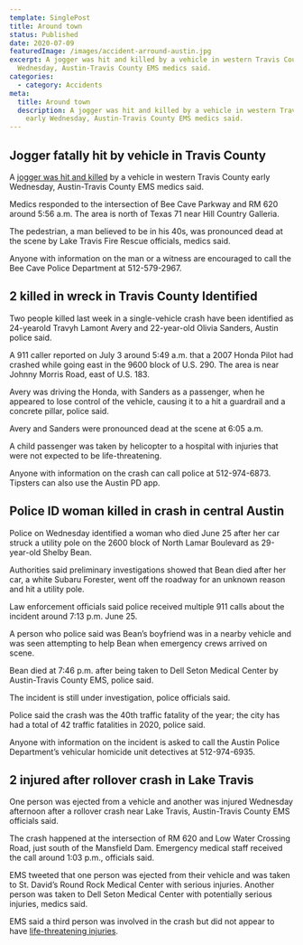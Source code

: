 ```yaml
---
template: SinglePost
title: Around town
status: Published
date: 2020-07-09
featuredImage: /images/accident-arround-austin.jpg
excerpt: A jogger was hit and killed by a vehicle in western Travis County early
  Wednesday, Austin-Travis County EMS medics said.
categories:
  - category: Accidents
meta:
  title: Around town
  description: A jogger was hit and killed by a vehicle in western Travis County
    early Wednesday, Austin-Travis County EMS medics said.
---
```

<!--StartFragment-->

## Jogger fatally hit by vehicle in Travis County

A [jogger was hit and killed](https://www.austinaccidentlawyer.com/practice-areas/pedestrian-accident-lawyers/) by a vehicle in western Travis County early Wednesday, Austin-Travis County EMS medics said.

Medics responded to the intersection of Bee Cave Parkway and RM 620 around 5:56 a.m. The area is north of Texas 71 near Hill Country Galleria.

The pedestrian, a man believed to be in his 40s, was pronounced dead at the scene by Lake Travis Fire Rescue officials, medics said.

Anyone with information on the man or a witness are encouraged to call the Bee Cave Police Department at 512-579-2967.

## 2 killed in wreck in Travis County Identified

Two people killed last week in a single-vehicle crash have been identified as 24-yearold Travyh Lamont Avery and 22-year-old Olivia Sanders, Austin police said.

A 911 caller reported on July 3 around 5:49 a.m. that a 2007 Honda Pilot had crashed while going east in the 9600 block of U.S. 290. The area is near Johnny Morris Road, east of U.S. 183.

Avery was driving the Honda, with Sanders as a passenger, when he appeared to lose control of the vehicle, causing it to a hit a guardrail and a concrete pillar, police said.

Avery and Sanders were pronounced dead at the scene at 6:05 a.m.

A child passenger was taken by helicopter to a hospital with injuries that were not expected to be life-threatening.

Anyone with information on the crash can call police at 512-974-6873. Tipsters can also use the Austin PD app.

## Police ID woman killed in crash in central Austin

Police on Wednesday identified a woman who died June 25 after her car struck a utility pole on the 2600 block of North Lamar Boulevard as 29-year-old Shelby Bean.

Authorities said preliminary investigations showed that Bean died after her car, a white Subaru Forester, went off the roadway for an unknown reason and hit a utility pole.

Law enforcement officials said police received multiple 911 calls about the incident around 7:13 p.m. June 25.

A person who police said was Bean’s boyfriend was in a nearby vehicle and was seen attempting to help Bean when emergency crews arrived on scene.

Bean died at 7:46 p.m. after being taken to Dell Seton Medical Center by Austin-Travis County EMS, police said.

The incident is still under investigation, police officials said.

Police said the crash was the 40th traffic fatality of the year; the city has had a total of 42 traffic fatalities in 2020, police said.

Anyone with information on the incident is asked to call the Austin Police Department’s vehicular homicide unit detectives at 512-974-6935.

## 2 injured after rollover crash in Lake Travis

One person was ejected from a vehicle and another was injured Wednesday afternoon after a rollover crash near Lake Travis, Austin-Travis County EMS officials said.

The crash happened at the intersection of RM 620 and Low Water Crossing Road, just south of the Mansfield Dam. Emergency medical staff received the call around 1:03 p.m., officials said.

EMS tweeted that one person was ejected from their vehicle and was taken to St. David’s Round Rock Medical Center with serious injuries. Another person was taken to Dell Seton Medical Center with potentially serious injuries, medics said.

EMS said a third person was involved in the crash but did not appear to have [life-threatening injuries](https://www.austinaccidentlawyer.com/practice-areas/serious-personal-injury/).

<!--EndFragment-->